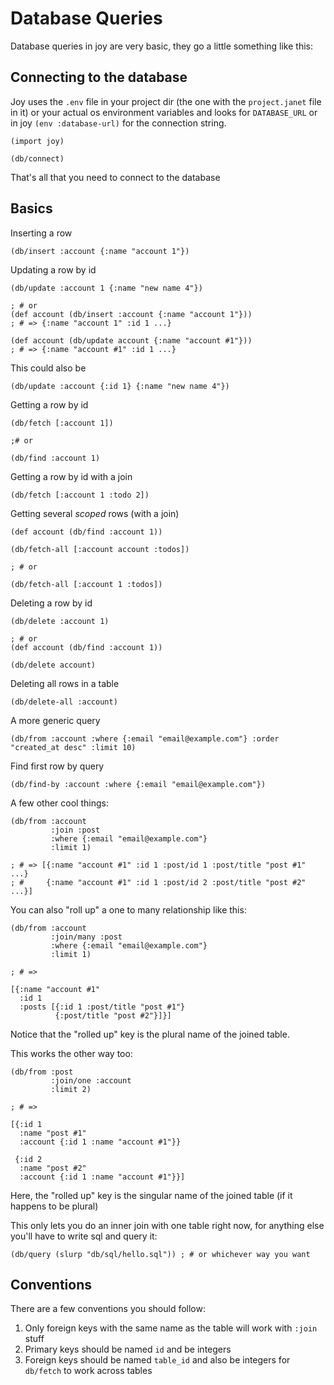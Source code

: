 # Database Queries

Database queries in joy are very basic, they go a little something like this:

## Connecting to the database

Joy uses the `.env` file in your project dir (the one with the `project.janet` file in it) or your actual os environment variables and looks for `DATABASE_URL` or in joy `(env :database-url)` for the connection string.

```janet
(import joy)

(db/connect)
```

That's all that you need to connect to the database

## Basics

Inserting a row

```janet
(db/insert :account {:name "account 1"})
```

Updating a row by id

```janet
(db/update :account 1 {:name "new name 4"})

; # or
(def account (db/insert :account {:name "account 1"}))
; # => {:name "account 1" :id 1 ...}

(def account (db/update account {:name "account #1"}))
; # => {:name "account #1" :id 1 ...}
```

This could also be

```janet
(db/update :account {:id 1} {:name "new name 4"})
```

Getting a row by id

```janet
(db/fetch [:account 1])

;# or

(db/find :account 1)
```

Getting a row by id with a join

```janet
(db/fetch [:account 1 :todo 2])
```

Getting several *scoped* rows (with a join)

```janet
(def account (db/find :account 1))

(db/fetch-all [:account account :todos])

; # or

(db/fetch-all [:account 1 :todos])
```

Deleting a row by id

```janet
(db/delete :account 1)

; # or
(def account (db/find :account 1))

(db/delete account)
```

Deleting all rows in a table

```janet
(db/delete-all :account)
```

A more generic query

```janet
(db/from :account :where {:email "email@example.com"} :order "created_at desc" :limit 10)
```

Find first row by query

```janet
(db/find-by :account :where {:email "email@example.com"})
```

A few other cool things:

```janet
(db/from :account
         :join :post
         :where {:email "email@example.com"}
         :limit 1)

; # => [{:name "account #1" :id 1 :post/id 1 :post/title "post #1" ...}
; #     {:name "account #1" :id 1 :post/id 2 :post/title "post #2" ...}]
```

You can also "roll up" a one to many relationship like this:

```janet
(db/from :account
         :join/many :post
         :where {:email "email@example.com"}
         :limit 1)

; # =>

[{:name "account #1"
  :id 1
  :posts [{:id 1 :post/title "post #1"}
          {:post/title "post #2"}]}]
```

Notice that the "rolled up" key is the plural name of the joined table.

This works the other way too:

```janet
(db/from :post
         :join/one :account
         :limit 2)

; # =>

[{:id 1
  :name "post #1"
  :account {:id 1 :name "account #1"}}

 {:id 2
  :name "post #2"
  :account {:id 1 :name "account #1"}}]
```

Here, the "rolled up" key is the singular name of the joined table (if it happens to be plural)

This only lets you do an inner join with one table right now, for anything else you'll have to write sql and query it:

```janet
(db/query (slurp "db/sql/hello.sql")) ; # or whichever way you want
```

## Conventions

There are a few conventions you should follow:

1. Only foreign keys with the same name as the table will work with `:join` stuff
2. Primary keys should be named `id` and be integers
3. Foreign keys should be named `table_id` and also be integers for `db/fetch` to work across tables
